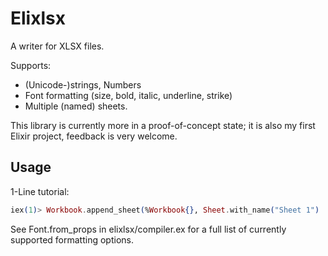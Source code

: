 # Elixlsx

A writer for XLSX files.

Supports:

- (Unicode-)strings, Numbers
- Font formatting (size, bold, italic, underline, strike)
- Multiple (named) sheets.

This library is currently more in a proof-of-concept state;
it is also my first Elixir project, feedback is very welcome.

## Usage

1-Line tutorial:

```Elixir
iex(1)> Workbook.append_sheet(%Workbook{}, Sheet.with_name("Sheet 1") |> Sheet.set_cell("A1", "Hello", bold: true)) |> Elixlsx.write_to("hello.xlsx")
```

See Font.from_props in elixlsx/compiler.ex for a full list
of currently supported formatting options.